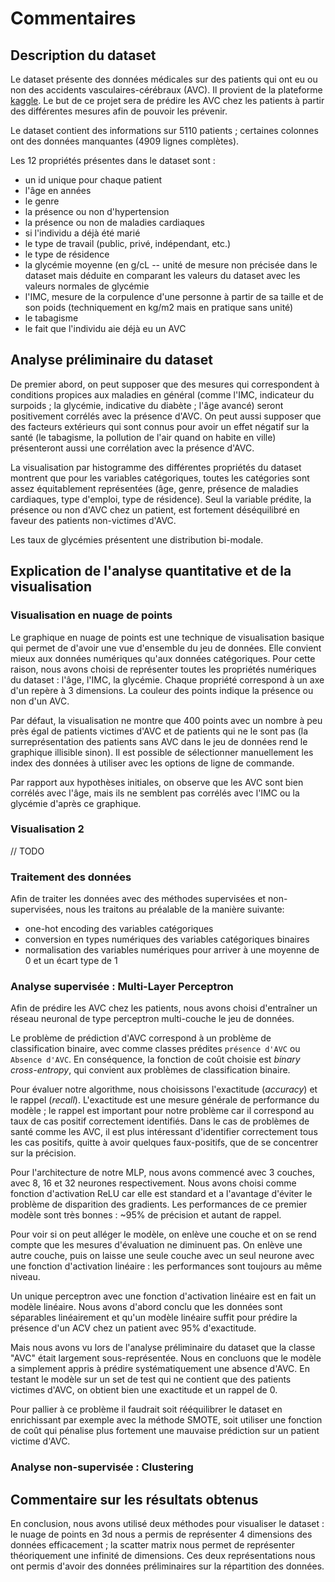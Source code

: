# Commentaires

## Description du dataset

Le dataset présente des données médicales sur des patients qui ont eu ou non des accidents vasculaires-cérébraux (AVC). 
Il provient de la plateforme [kaggle](https://www.kaggle.com/fedesoriano/stroke-prediction-dataset).
Le but de ce projet sera de prédire les AVC chez les patients à partir des différentes mesures afin de pouvoir les prévenir.

Le dataset contient des informations sur 5110 patients ; certaines colonnes ont des données manquantes (4909 lignes complètes).

Les 12 propriétés présentes dans le dataset sont : 
- un id unique pour chaque patient
- l'âge en années
- le genre
- la présence ou non d'hypertension
- la présence ou non de maladies cardiaques
- si l'individu a déjà été marié
- le type de travail (public, privé, indépendant, etc.)
- le type de résidence
- la glycémie moyenne (en g/cL -- unité de mesure non précisée dans le dataset mais déduite en comparant les valeurs du dataset avec les valeurs normales de glycémie
- l'IMC, mesure de la corpulence d'une personne à partir de sa taille et de son poids (techniquement en kg/m2 mais en pratique sans unité)
- le tabagisme
- le fait que l'individu aie déjà eu un AVC

## Analyse préliminaire du dataset

De premier abord, on peut supposer que des mesures qui correspondent à conditions propices aux maladies en général 
(comme l'IMC, indicateur du surpoids ; la glycémie, indicative du diabète ; l'âge avancé) seront positivement corrélés avec la présence d'AVC.
On peut aussi supposer que des facteurs extérieurs qui sont connus pour avoir un effet négatif sur la santé 
(le tabagisme, la pollution de l'air quand on habite en ville) présenteront aussi une corrélation avec la présence d'AVC.

La visualisation par histogramme des différentes propriétés du dataset montrent que pour les variables catégoriques, toutes
les catégories sont assez équitablement représentées (âge, genre, présence de maladies cardiaques, type d'emploi, type de 
résidence). Seul la variable prédite, la présence ou non d'AVC chez un patient, est fortement déséquilibré en faveur des patients 
non-victimes d'AVC.

Les taux de glycémies présentent une distribution bi-modale. 

## Explication de l'analyse quantitative et de la visualisation

### Visualisation en nuage de points
Le graphique en nuage de points est une technique de visualisation basique qui permet de d'avoir une vue d'ensemble du jeu de données.
Elle convient mieux aux données numériques qu'aux données catégoriques. Pour cette raison, nous avons choisi de 
représenter toutes les propriétés numériques du dataset : 
l'âge, l'IMC, la glycémie. Chaque propriété correspond à un axe d'un repère à 3 dimensions. 
La couleur des points indique la présence ou non d'un AVC.

Par défaut, la visualisation ne montre que 400 points avec un nombre à peu près égal de patients victimes d'AVC et de patients qui ne le sont pas
(la surreprésentation des patients sans AVC dans le jeu de données rend le graphique illisible sinon). Il est possible de 
sélectionner manuellement les index des données à utiliser avec les options de ligne de commande. 

Par rapport aux hypothèses initiales, on observe que les AVC sont bien corrélés avec l'âge, mais ils ne semblent pas corrélés avec
l'IMC ou la glycémie d'après ce graphique.


### Visualisation 2

// TODO

### Traitement des données

Afin de traiter les données avec des méthodes supervisées et non-supervisées, nous les traitons au préalable de la manière suivante:
* one-hot encoding des variables catégoriques
* conversion en types numériques des variables catégoriques binaires
* normalisation des variables numériques pour arriver à une moyenne de 0 et un écart type de 1

### Analyse supervisée : Multi-Layer Perceptron

Afin de prédire les AVC chez les patients, nous avons choisi d'entraîner un réseau neuronal de type perceptron multi-couche 
le jeu de données.

Le problème de prédiction d'AVC correspond à un problème de classification binaire, avec comme classes prédites `présence d'AVC` ou `Absence d'AVC`.
En conséquence, la fonction de coût choisie est _binary cross-entropy_, qui convient aux problèmes de classification binaire.

Pour évaluer notre algorithme, nous choisissons l'exactitude (_accuracy_) et le rappel (_recall_). L'exactitude est une mesure
générale de performance du modèle ; le rappel est important pour notre problème car il correspond au taux de cas positif correctement identifiés. 
Dans le cas de problèmes de santé comme les AVC, il est plus intéressant d'identifier correctement tous les cas positifs, 
quitte à avoir quelques faux-positifs, que de se concentrer sur la précision.

Pour l'architecture de notre MLP, nous avons commencé avec 3 couches, avec 8, 16 et 32 neurones respectivement. 
Nous avons choisi comme fonction d'activation ReLU car elle est standard et a l'avantage d'éviter le problème de disparition des gradients.
Les performances de ce premier modèle sont très bonnes : ~95% de précision et autant de rappel. 

Pour voir si on peut alléger le modèle, on enlève une couche et on se rend compte que les mesures d'évaluation ne diminuent pas.
On enlève une autre couche, puis on laisse une seule couche avec un seul neurone avec une fonction d'activation linéaire : 
les performances sont toujours au même niveau.

Un unique perceptron avec une fonction d'activation linéaire est en fait un modèle linéaire. 
Nous avons d'abord conclu que les données sont séparables linéairement et qu'un modèle linéaire suffit pour prédire la présence d'un ACV chez un patient avec 95% d'exactitude.

Mais nous avons vu lors de l'analyse préliminaire du dataset que la classe "AVC" était largement sous-représentée.
Nous en concluons que le modèle a simplement appris à prédire systématiquement une absence d'AVC. En testant le modèle sur 
un set de test qui ne contient que des patients victimes d'AVC, on obtient bien une exactitude et un rappel de 0. 

Pour pallier à ce problème il faudrait soit rééquilibrer le dataset en enrichissant par exemple avec la méthode SMOTE,
soit utiliser une fonction de coût qui pénalise plus fortement une mauvaise prédiction sur un patient victime d'AVC.

### Analyse non-supervisée : Clustering

## Commentaire sur les résultats obtenus

En conclusion, nous avons utilisé deux méthodes pour visualiser le dataset : le nuage de points en 3d nous a permis de représenter
4 dimensions des données efficacement ; la scatter matrix nous permet de représenter théoriquement une infinité de dimensions.
Ces deux représentations nous ont permis d'avoir des données préliminaires sur la répartition des données. 
